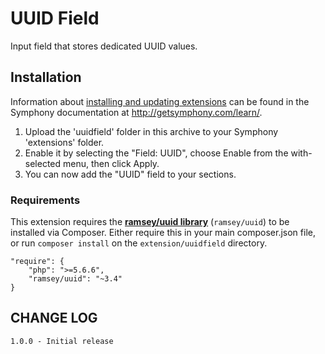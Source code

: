 # UUID Field

Input field that stores dedicated UUID values.

## Installation

Information about [installing and updating extensions](http://getsymphony.com/learn/tasks/view/install-an-extension/) can be found in the Symphony documentation at <http://getsymphony.com/learn/>.

1. Upload the 'uuidfield' folder in this archive to your Symphony 'extensions' folder.
2. Enable it by selecting the "Field: UUID", choose Enable from the with-selected menu, then click Apply.
3. You can now add the "UUID" field to your sections.

### Requirements

This extension requires the **[ramsey/uuid library](https://packagist.org/packages/ramsey/uuid)** (`ramsey/uuid`) to be installed via Composer. Either require this in your main composer.json file, or run `composer install` on the `extension/uuidfield` directory.

    "require": {
        "php": ">=5.6.6",
        "ramsey/uuid": "~3.4"
    }

## CHANGE LOG
    1.0.0 - Initial release
